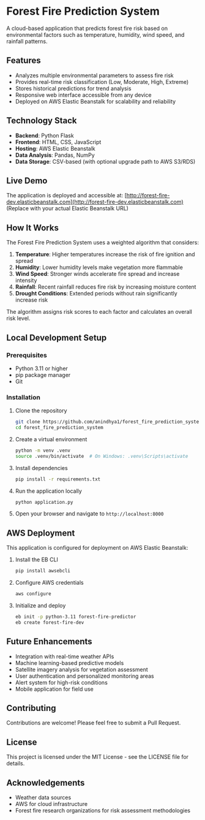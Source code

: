 # Forest Fire Prediction System

A cloud-based application that predicts forest fire risk based on environmental factors such as temperature, humidity, wind speed, and rainfall patterns.

## Features

- Analyzes multiple environmental parameters to assess fire risk
- Provides real-time risk classification (Low, Moderate, High, Extreme)
- Stores historical predictions for trend analysis
- Responsive web interface accessible from any device
- Deployed on AWS Elastic Beanstalk for scalability and reliability

## Technology Stack

- **Backend**: Python Flask
- **Frontend**: HTML, CSS, JavaScript
- **Hosting**: AWS Elastic Beanstalk
- **Data Analysis**: Pandas, NumPy
- **Data Storage**: CSV-based (with optional upgrade path to AWS S3/RDS)

## Live Demo

The application is deployed and accessible at:
[http://forest-fire-dev.elasticbeanstalk.com](http://forest-fire-dev.elasticbeanstalk.com)
(Replace with your actual Elastic Beanstalk URL)

## How It Works

The Forest Fire Prediction System uses a weighted algorithm that considers:

1. **Temperature**: Higher temperatures increase the risk of fire ignition and spread
2. **Humidity**: Lower humidity levels make vegetation more flammable
3. **Wind Speed**: Stronger winds accelerate fire spread and increase intensity
4. **Rainfall**: Recent rainfall reduces fire risk by increasing moisture content
5. **Drought Conditions**: Extended periods without rain significantly increase risk

The algorithm assigns risk scores to each factor and calculates an overall risk level.

## Local Development Setup

### Prerequisites

- Python 3.11 or higher
- pip package manager
- Git

### Installation

1. Clone the repository
   ```bash
   git clone https://github.com/anindhya1/forest_fire_prediction_system.git
   cd forest_fire_prediction_system
   ```

2. Create a virtual environment
   ```bash
   python -m venv .venv
   source .venv/bin/activate  # On Windows: .venv\Scripts\activate
   ```

3. Install dependencies
   ```bash
   pip install -r requirements.txt
   ```

4. Run the application locally
   ```bash
   python application.py
   ```

5. Open your browser and navigate to `http://localhost:8000`

## AWS Deployment

This application is configured for deployment on AWS Elastic Beanstalk:

1. Install the EB CLI
   ```bash
   pip install awsebcli
   ```

2. Configure AWS credentials
   ```bash
   aws configure
   ```

3. Initialize and deploy
   ```bash
   eb init -p python-3.11 forest-fire-predictor
   eb create forest-fire-dev
   ```

## Future Enhancements

- Integration with real-time weather APIs
- Machine learning-based predictive models
- Satellite imagery analysis for vegetation assessment
- User authentication and personalized monitoring areas
- Alert system for high-risk conditions
- Mobile application for field use

## Contributing

Contributions are welcome! Please feel free to submit a Pull Request.

## License

This project is licensed under the MIT License - see the LICENSE file for details.

## Acknowledgements

- Weather data sources
- AWS for cloud infrastructure
- Forest fire research organizations for risk assessment methodologies
